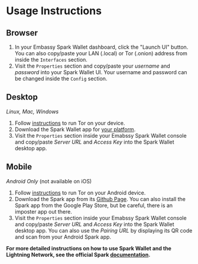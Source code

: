 # Usage Instructions

## Browser

1. In your Embassy Spark Wallet dashboard, click the "Launch UI" button. You can also copy/paste your LAN (.local) or Tor (.onion) address from inside the `Interfaces` section.
1. Visit the `Properties` section and copy/paste your _username_ and _password_ into your Spark Wallet UI. Your username and password can be changed inside the `Config` section.

## Desktop

_Linux, Mac, Windows_

1. Follow [instructions](https://start9.com/latest/user-manual/connecting/connecting-tor/tor-os/) to run Tor on your device.
1. Download the Spark Wallet app for [your platform](https://github.com/shesek/spark-wallet/releases).
1. Visit the `Properties` section inside your Emabssy Spark Wallet console and copy/paste *Server URL* and *Access Key* into the Spark Wallet desktop app.

## Mobile

_Android Only_ (not available on iOS)

1. Follow [instructions](https://start9.com/latest/user-manual/connecting/connecting-tor/tor-os/tor-android) to run Tor on your Android device.
1. Download the Spark app from its [Github Page](https://github.com/shesek/spark-wallet/releases). You can also install the Spark app from the Google Play Store, but be careful, there is an imposter app out there.
1. Visit the `Properties` section inside your Emabssy Spark Wallet console and copy/paste *Server URL* and *Access Key* into the Spark Wallet desktop app. You can also use the *Pairing URL* by displaying its QR code and scan from your Android Spark app.


**For more detailed instructions on how to use Spark Wallet and the Lightning Network, see the official Spark [documentation](https://github.com/shesek/spark-wallet).**
